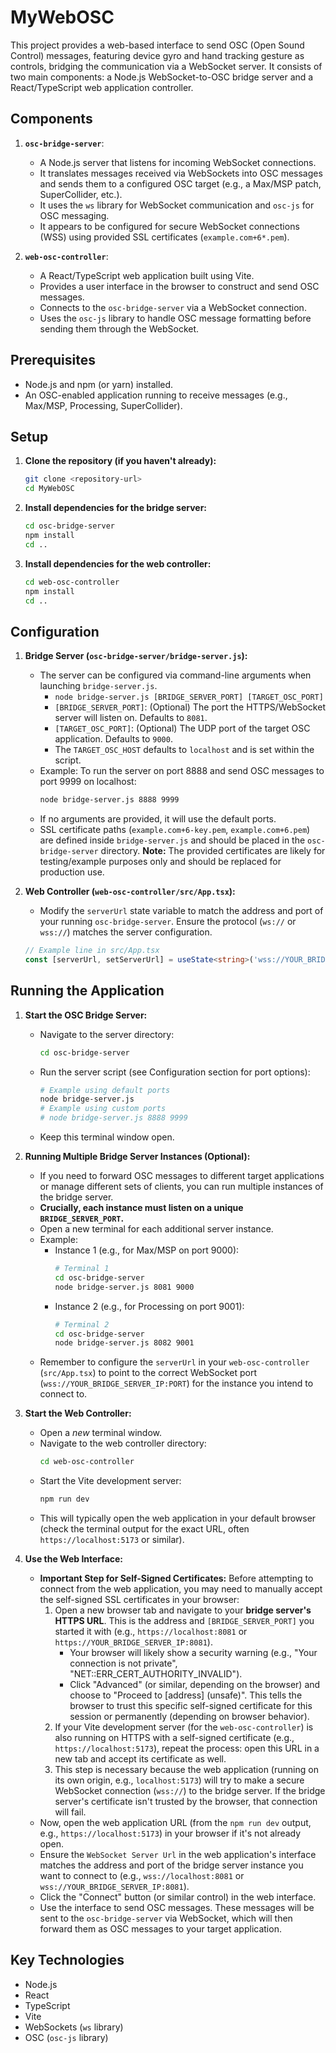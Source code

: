 # MyWebOSC

This project provides a web-based interface to send OSC (Open Sound Control) messages, featuring device gyro and hand tracking gesture as controls, bridging the communication via a WebSocket server. It consists of two main components: a Node.js WebSocket-to-OSC bridge server and a React/TypeScript web application controller.

## Components

1.  **`osc-bridge-server`**:
    *   A Node.js server that listens for incoming WebSocket connections.
    *   It translates messages received via WebSockets into OSC messages and sends them to a configured OSC target (e.g., a Max/MSP patch, SuperCollider, etc.).
    *   It uses the `ws` library for WebSocket communication and `osc-js` for OSC messaging.
    *   It appears to be configured for secure WebSocket connections (WSS) using provided SSL certificates (`example.com+6*.pem`).

2.  **`web-osc-controller`**:
    *   A React/TypeScript web application built using Vite.
    *   Provides a user interface in the browser to construct and send OSC messages.
    *   Connects to the `osc-bridge-server` via a WebSocket connection.
    *   Uses the `osc-js` library to handle OSC message formatting before sending them through the WebSocket.

## Prerequisites

*   Node.js and npm (or yarn) installed.
*   An OSC-enabled application running to receive messages (e.g., Max/MSP, Processing, SuperCollider).

## Setup

1.  **Clone the repository (if you haven't already):**
    ```bash
    git clone <repository-url>
    cd MyWebOSC
    ```

2.  **Install dependencies for the bridge server:**
    ```bash
    cd osc-bridge-server
    npm install
    cd ..
    ```

3.  **Install dependencies for the web controller:**
    ```bash
    cd web-osc-controller
    npm install
    cd ..
    ```

## Configuration

1.  **Bridge Server (`osc-bridge-server/bridge-server.js`):**
    *   The server can be configured via command-line arguments when launching `bridge-server.js`.
        *   `node bridge-server.js [BRIDGE_SERVER_PORT] [TARGET_OSC_PORT]`
        *   `[BRIDGE_SERVER_PORT]`: (Optional) The port the HTTPS/WebSocket server will listen on. Defaults to `8081`.
        *   `[TARGET_OSC_PORT]`: (Optional) The UDP port of the target OSC application. Defaults to `9000`.
        *   The `TARGET_OSC_HOST` defaults to `localhost` and is set within the script.
    *   Example: To run the server on port 8888 and send OSC messages to port 9999 on localhost:
        ```bash
        node bridge-server.js 8888 9999
        ```
    *   If no arguments are provided, it will use the default ports.
    *   SSL certificate paths (`example.com+6-key.pem`, `example.com+6.pem`) are defined inside `bridge-server.js` and should be placed in the `osc-bridge-server` directory. **Note:** The provided certificates are likely for testing/example purposes only and should be replaced for production use.

2.  **Web Controller (`web-osc-controller/src/App.tsx`):**
    *   Modify the `serverUrl` state variable to match the address and port of your running `osc-bridge-server`. Ensure the protocol (`ws://` or `wss://`) matches the server configuration.
    ```typescript
    // Example line in src/App.tsx
    const [serverUrl, setServerUrl] = useState<string>('wss://YOUR_BRIDGE_SERVER_IP:8081');
    ```

## Running the Application

1.  **Start the OSC Bridge Server:**
    *   Navigate to the server directory:
        ```bash
        cd osc-bridge-server
        ```
    *   Run the server script (see Configuration section for port options):
        ```bash
        # Example using default ports
        node bridge-server.js
        # Example using custom ports
        # node bridge-server.js 8888 9999
        ```
    *   Keep this terminal window open.

2.  **Running Multiple Bridge Server Instances (Optional):**
    *   If you need to forward OSC messages to different target applications or manage different sets of clients, you can run multiple instances of the bridge server.
    *   **Crucially, each instance must listen on a unique `BRIDGE_SERVER_PORT`.**
    *   Open a new terminal for each additional server instance.
    *   Example:
        *   Instance 1 (e.g., for Max/MSP on port 9000):
            ```bash
            # Terminal 1
            cd osc-bridge-server
            node bridge-server.js 8081 9000 
            ```
        *   Instance 2 (e.g., for Processing on port 9001):
            ```bash
            # Terminal 2
            cd osc-bridge-server
            node bridge-server.js 8082 9001
            ```
    *   Remember to configure the `serverUrl` in your `web-osc-controller` (`src/App.tsx`) to point to the correct WebSocket port (`wss://YOUR_BRIDGE_SERVER_IP:PORT`) for the instance you intend to connect to.

3.  **Start the Web Controller:**
    *   Open a *new* terminal window.
    *   Navigate to the web controller directory:
        ```bash
        cd web-osc-controller
        ```
    *   Start the Vite development server:
        ```bash
        npm run dev
        ```
    *   This will typically open the web application in your default browser (check the terminal output for the exact URL, often `https://localhost:5173` or similar).

4.  **Use the Web Interface:**
    *   **Important Step for Self-Signed Certificates:** Before attempting to connect from the web application, you may need to manually accept the self-signed SSL certificates in your browser:
        1.  Open a new browser tab and navigate to your **bridge server's HTTPS URL**. This is the address and `[BRIDGE_SERVER_PORT]` you started it with (e.g., `https://localhost:8081` or `https://YOUR_BRIDGE_SERVER_IP:8081`).
            *   Your browser will likely show a security warning (e.g., "Your connection is not private", "NET::ERR_CERT_AUTHORITY_INVALID").
            *   Click "Advanced" (or similar, depending on the browser) and choose to "Proceed to [address] (unsafe)". This tells the browser to trust this specific self-signed certificate for this session or permanently (depending on browser behavior).
        2.  If your Vite development server (for the `web-osc-controller`) is also running on HTTPS with a self-signed certificate (e.g., `https://localhost:5173`), repeat the process: open this URL in a new tab and accept its certificate as well.
        3.  This step is necessary because the web application (running on its own origin, e.g., `localhost:5173`) will try to make a secure WebSocket connection (`wss://`) to the bridge server. If the bridge server's certificate isn't trusted by the browser, that connection will fail.
    *   Now, open the web application URL (from the `npm run dev` output, e.g., `https://localhost:5173`) in your browser if it's not already open.
    *   Ensure the `WebSocket Server Url` in the web application's interface matches the address and port of the bridge server instance you want to connect to (e.g., `wss://localhost:8081` or `wss://YOUR_BRIDGE_SERVER_IP:8081`).
    *   Click the "Connect" button (or similar control) in the web interface.
    *   Use the interface to send OSC messages. These messages will be sent to the `osc-bridge-server` via WebSocket, which will then forward them as OSC messages to your target application.

## Key Technologies

*   Node.js
*   React
*   TypeScript
*   Vite
*   WebSockets (`ws` library)
*   OSC (`osc-js` library) 
